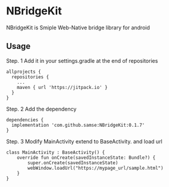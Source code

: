 # NBridgeKit

NBridgeKit is Smiple Web-Native bridge library for android

Usage
-----

Step. 1
Add it in your settings.gradle at the end of repositories
```
allprojects {
  repositories {
    ...
    maven { url 'https://jitpack.io' }
  }
}

```

Step. 2
Add the dependency
```
dependencies {
  implementation 'com.github.samse:NBridgeKit:0.1.7'
}
```

Step. 3
Modify MainActivity extend to BaseActivity. and load url
```
class MainActivity : BaseActivity() {
    override fun onCreate(savedInstanceState: Bundle?) {
        super.onCreate(savedInstanceState)
        webWindow.loadUrl("https://mypage_url/sample.html")
    }
}
```

